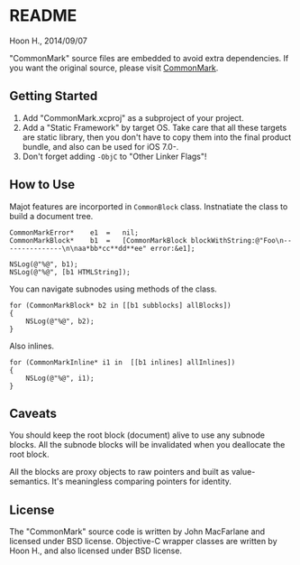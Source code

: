 README
======
Hoon H., 2014/09/07



"CommonMark" source files are embedded to avoid extra 
dependencies. If you want the original source, please
visit [CommonMark](http://commonmark.org).







Getting Started
---------------

1.	Add "CommonMark.xcproj" as a subproject of your project.
2.	Add a "Static Framework" by target OS.
	Take care that all these targets are static library, 
	then you don't have to copy them into the final product 
	bundle, and also can be used for iOS 7.0-.
3.	Don't forget adding `-ObjC` to "Other Linker Flags"!





How to Use
----------
Majot features are incorported in `CommonBlock` class.
Instnatiate the class to build a document tree.

	CommonMarkError*	e1	=	nil;
	CommonMarkBlock*	b1	=	[CommonMarkBlock blockWithString:@"Foo\n---------------\n\naa*bb*cc**dd**ee" error:&e1];

	NSLog(@"%@", b1);
	NSLog(@"%@", [b1 HTMLString]);

You can navigate subnodes using methods of the class.

	for (CommonMarkBlock* b2 in [[b1 subblocks] allBlocks])
	{
		NSLog(@"%@", b2);
	}

Also inlines.

	for (CommonMarkInline* i1 in  [[b1 inlines] allInlines])
	{
		NSLog(@"%@", i1);
	}








Caveats
-------
You should keep the root block (document) alive to use
any subnode blocks. All the subnode blocks will be invalidated
when you deallocate the root block.

All the blocks are proxy objects to raw pointers and built as
value-semantics. It's meaningless comparing pointers for 
identity. 










License
-------
The "CommonMark" source code is written by John MacFarlane
and licensed under BSD license.
Objective-C wrapper classes are written by Hoon H., and also
licensed under BSD license.







